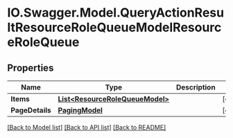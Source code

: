 # IO.Swagger.Model.QueryActionResultResourceRoleQueueModelResourceRoleQueue
## Properties

Name | Type | Description | Notes
------------ | ------------- | ------------- | -------------
**Items** | [**List&lt;ResourceRoleQueueModel&gt;**](ResourceRoleQueueModel.md) |  | [optional] 
**PageDetails** | [**PagingModel**](PagingModel.md) |  | [optional] 

[[Back to Model list]](../README.md#documentation-for-models) [[Back to API list]](../README.md#documentation-for-api-endpoints) [[Back to README]](../README.md)

